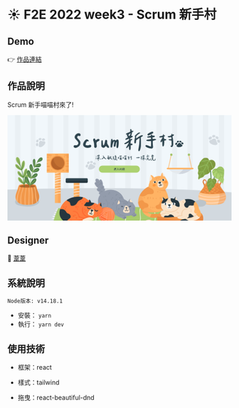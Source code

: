 # ☀ F2E 2022 week3 - Scrum 新手村

## Demo

👉 [作品連結](https://f2e-2022-scrum.vercel.app/)

## 作品說明

Scrum 新手喵喵村來了!

![image](./public/catCover.PNG)


## Designer

👏 [葦葦](https://2022.thef2e.com/users/12061549261446707204)

## 系統說明

`Node版本: v14.18.1`

- 安裝： `yarn`
- 執行： `yarn dev`

## 使用技術

- 框架：react

- 樣式：tailwind

- 拖曳：react-beautiful-dnd
